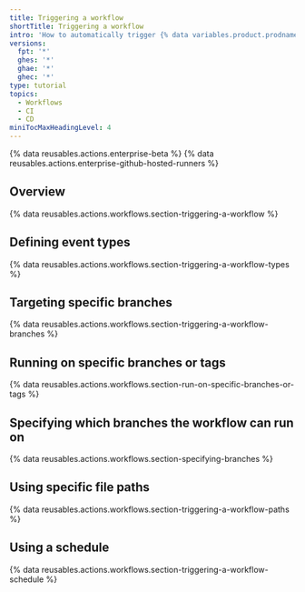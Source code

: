 ```yaml
---
title: Triggering a workflow
shortTitle: Triggering a workflow
intro: 'How to automatically trigger {% data variables.product.prodname_actions %} workflows'
versions:
  fpt: '*'
  ghes: '*'
  ghae: '*'
  ghec: '*'
type: tutorial
topics:
  - Workflows
  - CI
  - CD
miniTocMaxHeadingLevel: 4
---
```


{% data reusables.actions.enterprise-beta %}
{% data reusables.actions.enterprise-github-hosted-runners %}

## Overview

{% data reusables.actions.workflows.section-triggering-a-workflow %}

## Defining event types

{% data reusables.actions.workflows.section-triggering-a-workflow-types %}

## Targeting specific branches

{% data reusables.actions.workflows.section-triggering-a-workflow-branches %}

## Running on specific branches or tags

{% data reusables.actions.workflows.section-run-on-specific-branches-or-tags %}

## Specifying which branches the workflow can run on

{% data reusables.actions.workflows.section-specifying-branches %}

## Using specific file paths

{% data reusables.actions.workflows.section-triggering-a-workflow-paths %}

## Using a schedule

{% data reusables.actions.workflows.section-triggering-a-workflow-schedule %}
